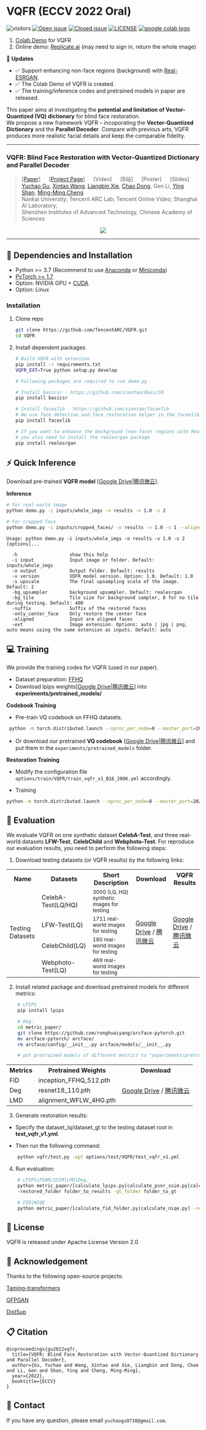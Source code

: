 # VQFR (ECCV 2022 Oral)

![visitors](https://visitor-badge.glitch.me/badge?page_id=TencentARC/VQFR)
[![Open issue](https://img.shields.io/github/issues/TencentARC/VQFR)](https://github.com/TencentARC/VQFR/issues)
[![Closed issue](https://img.shields.io/github/issues-closed/TencentARC/VQFR)](https://github.com/TencentARC/VQFR/issues)
[![LICENSE](https://img.shields.io/badge/License-Apache%202.0-blue.svg)](https://github.com/TencentARC/VQFR/blob/master/LICENSE)
<a href="https://colab.research.google.com/drive/1Nd_PUrHaYmeEAOF5f_Zi0VuOxlJ62gLr?usp=sharing"><img src="https://colab.research.google.com/assets/colab-badge.svg" alt="google colab logo"></a>


1. [Colab Demo](https://colab.research.google.com/drive/1Nd_PUrHaYmeEAOF5f_Zi0VuOxlJ62gLr?usp=sharing) for VQFR
1. Online demo: [Replicate.ai](https://replicate.com/tencentarc/vqfr) (may need to sign in, return the whole image)

:triangular_flag_on_post: **Updates**

- :white_check_mark: Support enhancing non-face regions (background) with [Real-ESRGAN](https://github.com/xinntao/Real-ESRGAN).
- :white_check_mark: The Colab Demo of VQFR is created.
- :white_check_mark: The training/inference codes and pretrained models in paper are released. 

This paper aims at investigating the **potential and limitation of Vector-Quantized (VQ) dictionary** for blind face restoration.
<br>
We propose a new framework VQFR – incoporating the **Vector-Quantized Dictionary** and the **Parallel Decoder**.
Compare with previous arts, VQFR produces more realistic facial details and keep the comparable fidelity.

---

### VQFR: Blind Face Restoration with Vector-Quantized Dictionary and Parallel Decoder

> [[Paper](https://arxiv.org/abs/2205.06803)] &emsp; [[Project Page](https://ycgu.site/projects/vqfr)] &emsp; [Video] &emsp; [B站] &emsp; [Poster] &emsp; [Slides]<br>
> [Yuchao Gu](https://ycgu.site/), [Xintao Wang](https://xinntao.github.io/), [Liangbin Xie](https://liangbinxie.github.io/), [Chao Dong](https://scholar.google.com.hk/citations?user=OSDCB0UAAAAJ), Gen Li, [Ying Shan](https://scholar.google.com/citations?user=4oXBp9UAAAAJ&hl=en),
[Ming-Ming Cheng](https://scholar.google.com/citations?user=huWpVyEAAAAJ&hl=en)<br>
> Nankai University; Tencent ARC Lab; Tencent Online Video; Shanghai AI Laboratory;<br>
Shenzhen Institutes of Advanced Technology, Chinese Academy of Sciences

<p align="center">
  <img src="assets/teaser.jpg">
</p>

---

## :wrench: Dependencies and Installation

- Python >= 3.7 (Recommend to use [Anaconda](https://www.anaconda.com/download/#linux) or [Miniconda](https://docs.conda.io/en/latest/miniconda.html))
- [PyTorch >= 1.7](https://pytorch.org/)
- Option: NVIDIA GPU + [CUDA](https://developer.nvidia.com/cuda-downloads)
- Option: Linux

### Installation

1. Clone repo

    ```bash
    git clone https://github.com/TencentARC/VQFR.git
    cd VQFR
    ```

1. Install dependent packages

    ```bash
    # Build VQFR with extension
    pip install -r requirements.txt
    VQFR_EXT=True python setup.py develop

    # Following packages are required to run demo.py

    # Install basicsr - https://github.com/xinntao/BasicSR
    pip install basicsr

    # Install facexlib - https://github.com/xinntao/facexlib
    # We use face detection and face restoration helper in the facexlib package
    pip install facexlib

    # If you want to enhance the background (non-face) regions with Real-ESRGAN,
    # you also need to install the realesrgan package
    pip install realesrgan
    ```

## :zap: Quick Inference

Download pre-trained **VQFR model** [[Google Drive](https://drive.google.com/drive/folders/1lczKYEbARwe27FJlKoFdng7UnffGDjO2?usp=sharing)|[腾讯微云](https://share.weiyun.com/FbrOSsmk)].

**Inference**

```bash
# for real-world image
python demo.py -i inputs/whole_imgs -o results -v 1.0 -s 2

# for cropped face
python demo.py -i inputs/cropped_faces/ -o results -v 1.0 -s 1 --aligned
```

```console
Usage: python demo.py -i inputs/whole_imgs -o results -v 1.0 -s 2 [options]...

  -h                   show this help
  -i input             Input image or folder. Default: inputs/whole_imgs
  -o output            Output folder. Default: results
  -v version           VQFR model version. Option: 1.0. Default: 1.0
  -s upscale           The final upsampling scale of the image. Default: 2
  -bg_upsampler        background upsampler. Default: realesrgan
  -bg_tile             Tile size for background sampler, 0 for no tile during testing. Default: 400
  -suffix              Suffix of the restored faces
  -only_center_face    Only restore the center face
  -aligned             Input are aligned faces
  -ext                 Image extension. Options: auto | jpg | png, auto means using the same extension as inputs. Default: auto
```

## :computer: Training

We provide the training codes for VQFR (used in our paper).

- Dataset preparation: [FFHQ](https://github.com/NVlabs/ffhq-dataset)
- Download lpips weights[[Google Drive](https://drive.google.com/drive/folders/1weXfn5mdIwp2dEfDbNNUkauQgo8fx-2D?usp=sharing)|[腾讯微云](https://share.weiyun.com/pF7r3m4J)] into **experiments/pretrained_models/**

**Codebook Training**

- Pre-train VQ codebook on FFHQ datasets.
```bash
 python -m torch.distributed.launch --nproc_per_node=8 --master_port=2022 vqfr/train.py -opt options/train/VQGAN/train_vqgan_v1_B16_800K.yml --launcher pytorch
```

- Or download our pretrained **VQ codebook** [[Google Drive](https://drive.google.com/drive/folders/1lczKYEbARwe27FJlKoFdng7UnffGDjO2?usp=sharing)|[腾讯微云](https://share.weiyun.com/FbrOSsmk)] and put them in the `experiments/pretrained_models` folder.

**Restoration Training**

- Modify the configuration file `options/train/VQFR/train_vqfr_v1_B16_200K.yml` accordingly.

- Training
```bash
python -m torch.distributed.launch --nproc_per_node=8 --master_port=2022 vqfr/train.py -opt options/train/VQFR/train_vqfr_v1_B16_200K.yml --launcher pytorch
```

## :straight_ruler: Evaluation

We evaluate VQFR on one synthetic dataset **CelebA-Test**, and three real-world datasets **LFW-Test**, **CelebChild** and **Webphoto-Test**.
For reproduce our evaluation results, you need to perform the following steps:

1. Download testing datasets (or VQFR results) by the following links:

<table>
<tr>
    <th>Name</th>
    <th>Datasets</th>
    <th>Short Description</th>
    <th>Download</th>
    <th>VQFR Results</th>
</tr>
<tr>
    <td rowspan="5">Testing Datasets</td>
    <td>CelebA-Test(LQ/HQ)</td>
    <td><sub>3000 (LQ, HQ) synthetic images for testing</sub></td>
    <td rowspan="4"><a href="https://drive.google.com/drive/folders/1CPdaCijkhl8ojg9ZDCPXntQrnw-8tUeD?usp=sharing">Google Drive</a> / <a href="https://share.weiyun.com/b6M66DTJ">腾讯微云</a></td>
    <td rowspan="4"><a href="https://drive.google.com/drive/folders/1w-qo5BsKBzSmE0hwS9Hl5G9fn4VKVweU?usp=sharing">Google Drive</a> / <a href="https://share.weiyun.com/fzT4FYPJ">腾讯微云</a></td>
</tr>
<tr>
    <td>LFW-Test(LQ)</td>
    <td><sub>1711 real-world images for testing</sub></td>
</tr>
<tr>
    <td>CelebChild(LQ)</td>
    <td><sub>180 real-world images for testing</sub></td>
</tr>
<tr>
    <td>Webphoto-Test(LQ)</td>
    <td><sub>469 real-world images for testing</sub></td>
</tr>
</table>

2. Install related package and download pretrained models for different metrics:

```bash
    # LPIPS
    pip install lpips

    # Deg.
    cd metric_paper/
    git clone https://github.com/ronghuaiyang/arcface-pytorch.git
    mv arcface-pytorch/ arcface/
    rm arcface/config/__init__.py arcface/models/__init__.py

    # put pretrained models of different metrics to "experiments/pretrained_models/metric_weights/"
```
<table>
<tr>
    <th>Metrics</th>
    <th>Pretrained Weights</th>
    <th>Download</th>
</tr>
<tr>
    <td>FID</td>
    <td>inception_FFHQ_512.pth</td>
    <td rowspan="3"><a href="https://drive.google.com/drive/folders/1k3RCSliF6PsujCMIdCD1hNM63EozlDIZ?usp=sharing">Google Drive</a> / <a href="https://share.weiyun.com/0WkK3aGK">腾讯微云</a></td>
</tr>
<tr>
    <td>Deg</td>
    <td>resnet18_110.pth</td>
</tr>
<tr>
    <td>LMD</td>
    <td>alignment_WFLW_4HG.pth</td>
</tr>
</table>

3. Generate restoration results:

- Specify the dataset_lq/dataset_gt to the testing dataset root in **test_vqfr_v1.yml**.

- Then run the following command:
```bash
    python vqfr/test.py -opt options/test/VQFR/test_vqfr_v1.yml
```

4. Run evaluation:
```bash
    # LPIPS|PSNR/SSIM|LMD|Deg.
    python metric_paper/[calculate_lpips.py|calculate_psnr_ssim.py|calculate_landmark_distance.py|calculate_cos_dist.py]
    -restored_folder folder_to_results -gt_folder folder_to_gt

    # FID|NIQE
    python metric_paper/[calculate_fid_folder.py|calculate_niqe.py] -restored_folder folder_to_results
```

## :scroll: License

VQFR is released under Apache License Version 2.0.

## :eyes: Acknowledgement

Thanks to the following open-source projects:

[Taming-transformers](https://github.com/CompVis/taming-transformers)

[GFPGAN](https://github.com/TencentARC/GFPGAN)

[DistSup](https://github.com/distsup/DistSup)


## :clipboard: Citation

    @inproceedings{gu2022vqfr,
      title={VQFR: Blind Face Restoration with Vector-Quantized Dictionary and Parallel Decoder},
      author={Gu, Yuchao and Wang, Xintao and Xie, Liangbin and Dong, Chao and Li, Gen and Shan, Ying and Cheng, Ming-Ming},
      year={2022},
      booktitle={ECCV}
    }

## :e-mail: Contact

If you have any question, please email `yuchaogu9710@gmail.com`.

